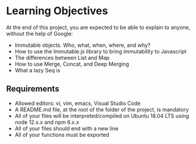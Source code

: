 # Learning Objectives
At the end of this project, you are expected to be able to explain to anyone, without the help of Google:

* Immutable objects. Who, what, when, where, and why?
* How to use the Immutable.js library to bring immutability to Javascript
* The differences between List and Map
* How to use Merge, Concat, and Deep Merging
* What a lazy Seq is

## Requirements
* Allowed editors: vi, vim, emacs, Visual Studio Code
* A README.md file, at the root of the folder of the project, is mandatory
* All of your files will be interpreted/compiled on Ubuntu 18.04 LTS using node 12.x.x and npm 6.x.x
* All of your files should end with a new line
* All of your functions must be exported
